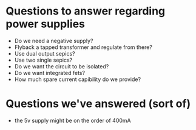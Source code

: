 # Questions to answer regarding power supplies

* Do we need a negative supply?
 * Flyback a tapped transformer and regulate from there?
 * Use dual output sepics?
 * Use two single sepics?
* Do we want the circuit to be isolated?
* Do we want integrated fets?
* How much spare current capibility do we provide?

# Questions we've answered (sort of)

* the 5v supply might be on the order of 400mA

